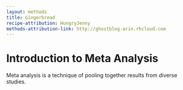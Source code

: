 ```yaml
---
layout: methods
title: Gingerbread
recipe-attribution: HungryJenny
methods-attribution-link: http://ghostblog-arin.rhcloud.com
---
```


# Introduction to Meta Analysis

Meta analysis is a technique of pooling together results from diverse studies.
